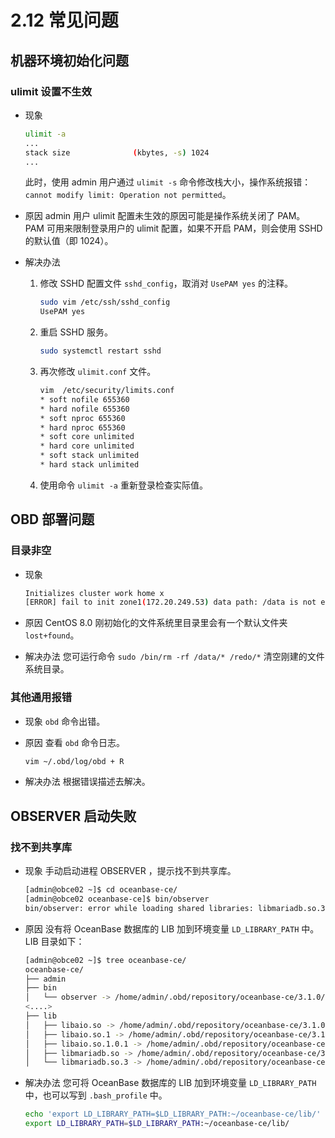 # 2.12 常见问题

## 机器环境初始化问题

### ulimit 设置不生效

* 现象
  
  ```bash
  ulimit -a
  ...
  stack size              (kbytes, -s) 1024
  ...
  ```

  此时，使用 admin 用户通过 `ulimit -s` 命令修改栈大小，操作系统报错：`cannot modify limit: Operation not permitted`。
* 原因
  admin 用户 ulimit 配置未生效的原因可能是操作系统关闭了 PAM。
  PAM 可用来限制登录用户的 ulimit 配置，如果不开启 PAM，则会使用 SSHD 的默认值（即 1024）。
* 解决办法
  1. 修改 SSHD 配置文件 `sshd_config`，取消对 `UsePAM yes` 的注释。

     ```bash
     sudo vim /etc/ssh/sshd_config
     UsePAM yes
     ```

  2. 重启 SSHD 服务。

     ```bash
     sudo systemctl restart sshd
     ```

  3. 再次修改 `ulimit.conf` 文件。

     ```bash
     vim  /etc/security/limits.conf
     * soft nofile 655360
     * hard nofile 655360
     * soft nproc 655360
     * hard nproc 655360
     * soft core unlimited
     * hard core unlimited
     * soft stack unlimited
     * hard stack unlimited
     ```

  4. 使用命令 `ulimit -a` 重新登录检查实际值。

## OBD 部署问题

### 目录非空

* 现象

  ```bash
  Initializes cluster work home x
  [ERROR] fail to init zone1(172.20.249.53) data path: /data is not empty
  ```

* 原因
  CentOS 8.0 刚初始化的文件系统里目录里会有一个默认文件夹 `lost+found`。
* 解决办法
  您可运行命令 `sudo /bin/rm -rf /data/* /redo/*` 清空刚建的文件系统目录。

### 其他通用报错

* 现象
  `obd` 命令出错。
* 原因
  查看 `obd` 命令日志。

  ```bash
  vim ~/.obd/log/obd + R
  ```

* 解决办法
  根据错误描述去解决。

## OBSERVER 启动失败

### 找不到共享库

* 现象
  手动启动进程 OBSERVER ，提示找不到共享库。

  ```bash
  [admin@obce02 ~]$ cd oceanbase-ce/
  [admin@obce02 oceanbase-ce]$ bin/observer
  bin/observer: error while loading shared libraries: libmariadb.so.3: cannot open shared object file: No such file or directory
  ```

* 原因
  没有将 OceanBase 数据库的 LIB 加到环境变量 `LD_LIBRARY_PATH` 中。
  LIB 目录如下：

  ```bash
  [admin@obce02 ~]$ tree oceanbase-ce/
  oceanbase-ce/
  ├── admin
  ├── bin
  │   └── observer -> /home/admin/.obd/repository/oceanbase-ce/3.1.0/84bd2fe27f8b8243cc57d8a3f68b4c50f94aab80/bin/observer
  <....>
  ├── lib
  │   ├── libaio.so -> /home/admin/.obd/repository/oceanbase-ce/3.1.0/84bd2fe27f8b8243cc57d8a3f68b4c50f94aab80/lib/libaio.so
  │   ├── libaio.so.1 -> /home/admin/.obd/repository/oceanbase-ce/3.1.0/84bd2fe27f8b8243cc57d8a3f68b4c50f94aab80/lib/libaio.so.1
  │   ├── libaio.so.1.0.1 -> /home/admin/.obd/repository/oceanbase-ce/3.1.0/84bd2fe27f8b8243cc57d8a3f68b4c50f94aab80/lib/libaio.so.1.0.1
  │   ├── libmariadb.so -> /home/admin/.obd/repository/oceanbase-ce/3.1.0/84bd2fe27f8b8243cc57d8a3f68b4c50f94aab80/lib/libmariadb.so
  │   └── libmariadb.so.3 -> /home/admin/.obd/repository/oceanbase-ce/3.1.0/84bd2fe27f8b8243cc57d8a3f68b4c50f94aab80/lib/libmariadb.so.3
  ```

* 解决办法
  您可将 OceanBase 数据库的 LIB 加到环境变量 `LD_LIBRARY_PATH` 中，也可以写到 `.bash_profile` 中。

  ```bash
  echo 'export LD_LIBRARY_PATH=$LD_LIBRARY_PATH:~/oceanbase-ce/lib/' >> ~/.bash_profile
  export LD_LIBRARY_PATH=$LD_LIBRARY_PATH:~/oceanbase-ce/lib/
  ```
